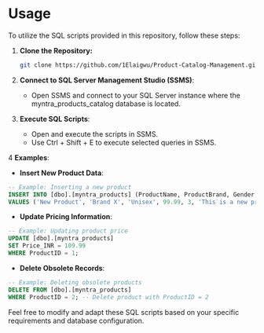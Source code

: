 # Usage

To utilize the SQL scripts provided in this repository, follow these steps:

1. **Clone the Repository:**
   ```bash
   git clone https://github.com/1Elaigwu/Product-Catalog-Management.git

2. **Connect to SQL Server Management Studio (SSMS)**:
   - Open SSMS and connect to your SQL Server instance where the myntra_products_catalog database is located.

3. **Execute SQL Scripts**:
   - Open and execute the scripts in SSMS.
   - Use Ctrl + Shift + E to execute selected queries in SSMS.

4 **Examples**:
- **Insert New Product Data**:
```sql
-- Example: Inserting a new product
INSERT INTO [dbo].[myntra_products] (ProductName, ProductBrand, Gender, Price_INR, NumImages, Description, PrimaryColor)
VALUES ('New Product', 'Brand X', 'Unisex', 99.99, 3, 'This is a new product', 'Red');
```

- **Update Pricing Information**:
```sql
-- Example: Updating product price
UPDATE [dbo].[myntra_products]
SET Price_INR = 109.99
WHERE ProductID = 1;
```

- **Delete Obsolete Records**:
```sql
-- Example: Deleting obsolete products
DELETE FROM [dbo].[myntra_products]
WHERE ProductID = 2; -- Delete product with ProductID = 2
```

Feel free to modify and adapt these SQL scripts based on your specific requirements and database configuration.
